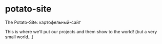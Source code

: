 # potato-site
The Potato-Site: картофельный-сайт

This is where we'll put our projects and them show to the world! (but a very small world...)
